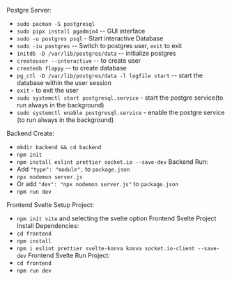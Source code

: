 Postgre Server:
  - `sudo pacman -S postgresql`
  - `sudo pipx install pgadmin4` -- GUI interface
  - `sudo -u postgres psql` - Start interactive Database
  - `sudo -iu postgres` -- Switch to postgres user, `exit` to exit
  - `initdb -D /var/lib/postgres/data` -- initialize postgres
  - `createuser --interactive` -- to create user
  - `createdb flappy` -- to create database
  - `pg_ctl -D /var/lib/postgres/data -l logfile start` -- start the database within the user session
  - `exit` - to exit the user
  - `sudo systemctl start postgresql.service` - start the postgre service(to run always in the background)
  - `sudo systemctl enable postgresql.service` - enable the postgre service (to run always in the background)

Backend Create:
  - `mkdir backend && cd backend`
  - `npm init`
  - `npm install eslint prettier socket.io --save-dev`
Backend Run:
  - Add `"type": "module",` to `package.json`
  - `npx nodemon server.js`
  - Or add `"dev": "npx nodemon server.js"` to `package.json`
  - `npm run dev`

Frontend Svelte Setup Project:
  - `npm init vite` and selecting the svelte option
Frontend Svelte Project Install Dependencies:
  - `cd frontend`
  - `npm install`
  - `npm i eslint prettier svelte-konva konva socket.io-client --save-dev`
Frontend Svelte Run Project:
  - `cd frontend`
  - `npm run dev`